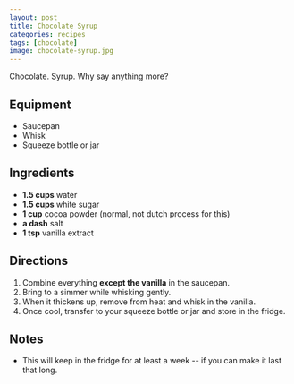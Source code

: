 ```yaml
---
layout: post
title: Chocolate Syrup
categories: recipes
tags: [chocolate]
image: chocolate-syrup.jpg
---
```


Chocolate. Syrup. Why say anything more?

<!--more-->

## Equipment
- Saucepan
- Whisk
- Squeeze bottle or jar

## Ingredients
- **1.5 cups** water
- **1.5 cups** white sugar
- **1 cup** cocoa powder (normal, not dutch process for this)
- **a dash** salt
- **1 tsp** vanilla extract

## Directions
1. Combine everything **except the vanilla** in the saucepan.
2. Bring to a simmer while whisking gently.
3. When it thickens up, remove from heat and whisk in the vanilla.
4. Once cool, transfer to your squeeze bottle or jar and store in the fridge.

## Notes
- This will keep in the fridge for at least a week -- if you can make it last that long.
